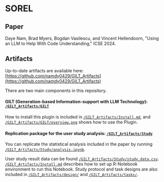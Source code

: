 # SOREL

## Paper

Daye Nam, Brad Myers, Bogdan Vasilescu, and Vincent Hellendoorn, "Using an LLM to Help With Code Understanding," ICSE 2024.

## Artifacts

Up-to-date artifacts are available here: [https://github.com/namdy0429/GILT_Artifacts](https://github.com/namdy0429/GILT_Artifacts)

There are two main components in this repository.

#### GILT (Generation-based Information-support with LLM Technology): [`/GILT_Artifacts/GILT`](https://github.com/namdy0429/GILT_Artifacts/tree/main/GILT)

How to install this plugin is included in [`/GILT_Artifacts/Install.md`](https://github.com/namdy0429/GILT_Artifacts/blob/main/INSTALL.md), and [`/GILT_Artifacts/GILT/overview.png`](https://github.com/namdy0429/GILT_Artifacts/blob/main/GILT/overview.png) shows how to use the Plugin.

#### Replication package for the user study analysis: [`/GILT_Artifacts/Study`](https://github.com/namdy0429/GILT_Artifacts/tree/main/study)

You can replicate the statistical analysis included in the paper by running [`/GILT_Artifacts/Study/analysis.ipynb`](https://github.com/namdy0429/GILT_Artifacts/blob/main/study/analysis.ipynb).

User study result data can be found [`/GILT_Artifacts/Study/study_data.csv`](https://github.com/namdy0429/GILT_Artifacts/blob/main/study/study_data.csv). 
[`/GILT_Artifacts/Install.md`](https://github.com/namdy0429/GILT_Artifacts/blob/main/INSTALL.md) describes how to set up R-Notebook environment to run this Notebook.
Study protocol and task designs are also included in [`/GILT_Artifacts/design/`](https://github.com/namdy0429/GILT_Artifacts/tree/main/study/design) and [`/GILT_Artifacts/tasks/`](https://github.com/namdy0429/GILT_Artifacts/tree/main/study/design/tasks).

